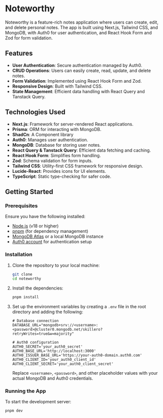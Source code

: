 # Noteworthy

Noteworthy is a feature-rich notes application where users can create, edit, and delete personal notes. The app is built using Next.js, Tailwind CSS, and MongoDB, with Auth0 for user authentication, and React Hook Form and Zod for form validation.

## Features

- **User Authentication**: Secure authentication managed by Auth0.
- **CRUD Operations**: Users can easily create, read, update, and delete notes.
- **Form Validation**: Implemented using React Hook Form and Zod.
- **Responsive Design**: Built with Tailwind CSS.
- **State Management**: Efficient data handling with React Query and Tanstack Query.

## Technologies Used

- **Next.js**: Framework for server-rendered React applications.
- **Prisma**: ORM for interacting with MongoDB.
- **ShadCn**: A Component library 
- **Auth0**: Manages user authentication.
- **MongoDB**: Database for storing user notes.
- **React Query & Tanstack Query**: Efficient data fetching and caching.
- **React Hook Form**: Simplifies form handling.
- **Zod**: Schema validation for form inputs.
- **Tailwind CSS**: Utility-first CSS framework for responsive design.
- **Lucide-React**: Provides icons for UI elements.
- **TypeScript**: Static type-checking for safer code.

## Getting Started

### Prerequisites

Ensure you have the following installed:

- [Node.js](https://nodejs.org/) (v18 or higher)
- [pnpm](https://pnpm.io/) (for dependency management)
- [MongoDB Atlas](https://www.mongodb.com/atlas/database) or a local MongoDB instance
- [Auth0 account](https://auth0.com/) for authentication setup

### Installation

1. Clone the repository to your local machine:

    ```bash
    git clone 
    cd noteworthy
    ```

2. Install the dependencies:

    ```bash
    pnpm install
    ```

3. Set up the environment variables by creating a `.env` file in the root directory and adding the following:

    ```plaintext
    # Database connection
    DATABASE_URL="mongodb+srv://<username>:<password>@cluster0.mongodb.net/skillero?retryWrites=true&w=majority"

    # Auth0 configuration
    AUTH0_SECRET='your_auth0_secret'
    AUTH0_BASE_URL='http://localhost:3000'
    AUTH0_ISSUER_BASE_URL='https://your-auth0-domain.auth0.com'
    AUTH0_CLIENT_ID='your_auth0_client_id'
    AUTH0_CLIENT_SECRET='your_auth0_client_secret'
    ```

    Replace `<username>`, `<password>`, and other placeholder values with your actual MongoDB and Auth0 credentials.


### Running the App

To start the development server:

```bash
pnpm dev
